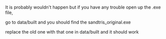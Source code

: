 It is probably wouldn't happen but if you have any trouble open up the .exe file, 

go to data/built and you should find the sandtris_original.exe

replace the old one with that one in data/built and it should work